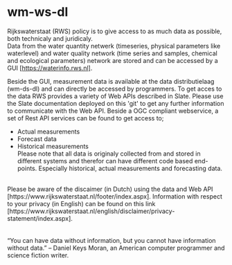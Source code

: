 # wm-ws-dl
Rijkswaterstaat (RWS) policy is to give access to as much data as possible, both technicaly and juridicaly.<br>
Data from the water quantity netwerk (timeseries, physical parameters like waterlevel) and water quality network (time series and samples, chemical and ecological parameters) network are stored and can be accessed by a GUI [https://waterinfo.rws.nl].

Beside the GUI, measurement data is available at the data distributielaag (wm-ds-dl) and can directly be accessed by programmers.
To get acces to the data RWS provides a variety of Web APIs described in Slate.
Please use the Slate documentation deployed on this 'git' to get any further information to communicate with the Web API.
Beside a OGC compliant webservice, a set of Rest API services can be found to get access to;
- Actual measurements
- Forecast data
- Historical measurements<br>
Please note that all data is originaly collected from and stored in different systems and therefor can have different code based end-points. Especially historical, actual measurements and forecasting data.
<br>
Please be aware of the discaimer (in Dutch) using the data and Web API [https://www.rijkswaterstaat.nl/footer/index.aspx].
Information with respect to your privacy (in English) can be found on this link [https://www.rijkswaterstaat.nl/english/disclaimer/privacy-statement/index.aspx].
<br>
<br>
<br>
“You can have data without information, but you cannot have information without data.” 
– Daniel Keys Moran, an American computer programmer and science fiction writer.
